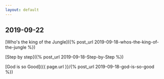 ```yaml
---
layout: default
---
```


## 2019-09-22

[Who's the king of the Jungle]({% post_url 2019-09-18-whos-the-king-of-the-jungle %})

[Step by step]({% post_url 2019-09-18-Step-by-Step %})

[God is so Good]({{ page.url }}/{% post_url 2019-09-18-god-is-so-good %})